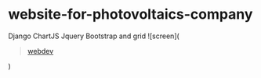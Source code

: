 # website-for-photovoltaics-company
Django ChartJS Jquery Bootstrap and grid 
![screen](<blockquote class="imgur-embed-pub" lang="en" data-id="a/MfSI9l2"  ><a href="//imgur.com/a/MfSI9l2">webdev</a></blockquote><script async src="//s.imgur.com/min/embed.js" charset="utf-8"></script>)
